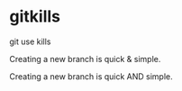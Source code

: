# gitkills
git use kills

Creating a new branch is quick & simple.

Creating a new branch is quick AND simple.

